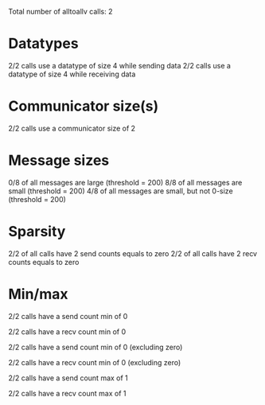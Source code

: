 Total number of alltoallv calls: 2

# Datatypes

2/2 calls use a datatype of size 4 while sending data
2/2 calls use a datatype of size 4 while receiving data

# Communicator size(s)

2/2 calls use a communicator size of 2

# Message sizes

0/8 of all messages are large (threshold = 200)
8/8 of all messages are small (threshold = 200)
4/8 of all messages are small, but not 0-size (threshold = 200)

# Sparsity

2/2 of all calls have 2 send counts equals to zero
2/2 of all calls have 2 recv counts equals to zero

# Min/max
2/2 calls have a send count min of 0

2/2 calls have a recv count min of 0

2/2 calls have a send count min of 0 (excluding zero)

2/2 calls have a recv count min of 0 (excluding zero)

2/2 calls have a send count max of 1

2/2 calls have a recv count max of 1

